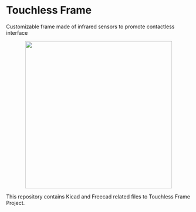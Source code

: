 # Touchless Frame
Customizable frame made of infrared sensors to promote contactless interface

<p align="center">
<img src="https://github.com/LincolnUehara/TouchlessFrame/blob/master/img/gif01.gif" width="400">
</p>

This repository contains Kicad and Freecad related files to Touchless Frame Project.
